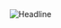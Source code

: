  </div>
    <div align=center>
        <img src="https://readme-typing-svg.herokuapp.com?color=%273c75size=32&center=true&vCenter=true&width=600&height=50&lines=Hi+'Ikbal;Student+Informatika;Universitas+Sulawesi+Barat" alt="Headline" />
    </div>
    </div>
